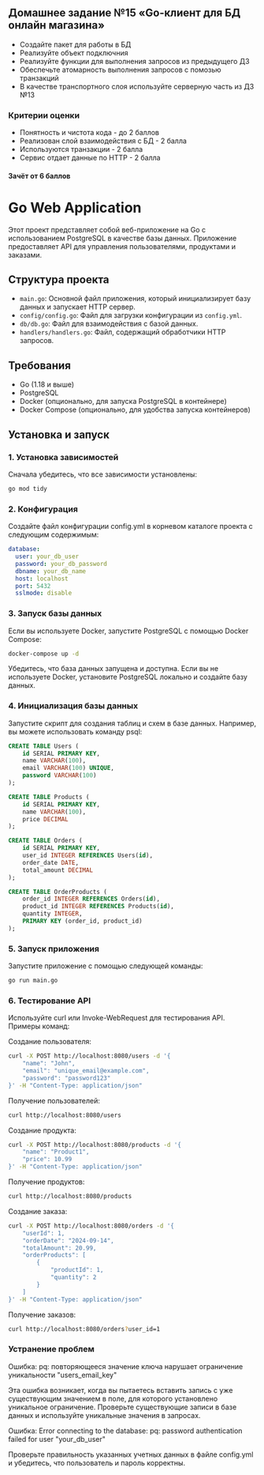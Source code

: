 ## Домашнее задание №15 «Go-клиент для БД онлайн магазина»

- Создайте пакет для работы в БД
- Реализуйте объект подключния 
- Реализуйте функции для выполнения запросов из предыдущего ДЗ
- Обеспечьте атомарность выполнения запросов с помозью транзакций
- В качестве транспортного слоя используйте серверную часть из ДЗ №13

### Критерии оценки
- Понятность и чистота кода - до 2 баллов
- Реализован слой взаимодействия с БД - 2 балла
- Используются транзакции - 2 балла
- Сервис отдает данные по HTTP - 2 балла

#### Зачёт от 6 баллов

# Go Web Application

Этот проект представляет собой веб-приложение на Go с использованием PostgreSQL в качестве базы данных. Приложение предоставляет API для управления пользователями, продуктами и заказами.

## Структура проекта

- `main.go`: Основной файл приложения, который инициализирует базу данных и запускает HTTP сервер.
- `config/config.go`: Файл для загрузки конфигурации из `config.yml`.
- `db/db.go`: Файл для взаимодействия с базой данных.
- `handlers/handlers.go`: Файл, содержащий обработчики HTTP запросов.

## Требования

- Go (1.18 и выше)
- PostgreSQL
- Docker (опционально, для запуска PostgreSQL в контейнере)
- Docker Compose (опционально, для удобства запуска контейнеров)

## Установка и запуск

### 1. Установка зависимостей

Сначала убедитесь, что все зависимости установлены:

```bash
go mod tidy
```
### 2. Конфигурация
Создайте файл конфигурации config.yml в корневом каталоге проекта с следующим содержимым:

```yaml
database:
  user: your_db_user
  password: your_db_password
  dbname: your_db_name
  host: localhost
  port: 5432
  sslmode: disable
```
### 3. Запуск базы данных
Если вы используете Docker, запустите PostgreSQL с помощью Docker Compose:

```bash
docker-compose up -d
```
Убедитесь, что база данных запущена и доступна. Если вы не используете Docker, установите PostgreSQL локально и создайте базу данных.

### 4. Инициализация базы данных
Запустите скрипт для создания таблиц и схем в базе данных. Например, вы можете использовать команду psql:

```sql
CREATE TABLE Users (
    id SERIAL PRIMARY KEY,
    name VARCHAR(100),
    email VARCHAR(100) UNIQUE,
    password VARCHAR(100)
);

CREATE TABLE Products (
    id SERIAL PRIMARY KEY,
    name VARCHAR(100),
    price DECIMAL
);

CREATE TABLE Orders (
    id SERIAL PRIMARY KEY,
    user_id INTEGER REFERENCES Users(id),
    order_date DATE,
    total_amount DECIMAL
);

CREATE TABLE OrderProducts (
    order_id INTEGER REFERENCES Orders(id),
    product_id INTEGER REFERENCES Products(id),
    quantity INTEGER,
    PRIMARY KEY (order_id, product_id)
);
```

### 5. Запуск приложения
Запустите приложение с помощью следующей команды:

```bash
go run main.go
```

### 6. Тестирование API
Используйте curl или Invoke-WebRequest для тестирования API. Примеры команд:

Создание пользователя:

``` bash
curl -X POST http://localhost:8080/users -d '{
    "name": "John",
    "email": "unique_email@example.com",
    "password": "password123"
}' -H "Content-Type: application/json"
```
Получение пользователей:

``` bash
curl http://localhost:8080/users
```
Создание продукта:

```bash
curl -X POST http://localhost:8080/products -d '{
    "name": "Product1",
    "price": 10.99
}' -H "Content-Type: application/json"
```
Получение продуктов:

``` bash
curl http://localhost:8080/products
```

Создание заказа:

```bash
curl -X POST http://localhost:8080/orders -d '{
    "userId": 1,
    "orderDate": "2024-09-14",
    "totalAmount": 20.99,
    "orderProducts": [
        {
            "productId": 1,
            "quantity": 2
        }
    ]
}' -H "Content-Type: application/json"
```
Получение заказов:

```bash
curl http://localhost:8080/orders?user_id=1
```

### Устранение проблем
Ошибка: pq: повторяющееся значение ключа нарушает ограничение уникальности "users_email_key"

Эта ошибка возникает, когда вы пытаетесь вставить запись с уже существующим значением в поле, для которого установлено уникальное ограничение. Проверьте существующие записи в базе данных и используйте уникальные значения в запросах.

Ошибка: Error connecting to the database: pq: password authentication failed for user "your_db_user"

Проверьте правильность указанных учетных данных в файле config.yml и убедитесь, что пользователь и пароль корректны.